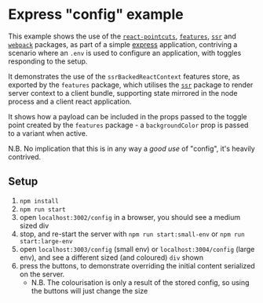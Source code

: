 # Express "config" example

This example shows the use of the [`react-pointcuts`](../../../../../packages/react-pointcuts/docs/README.md), [`features`](../../../../../packages/features/docs/README.md), [`ssr`](../../../../../packages/ssr/docs/README.md) and [`webpack`](../../../../../packages/webpack/docs/README.md) packages, as part of a simple [express](https://expressjs.com/) application, contriving a scenario where an `.env` is used to configure an application, with toggles responding to the setup.

It demonstrates the use of the `ssrBackedReactContext` features store, as exported by the `features` package, which utilises the [`ssr`](../../../../../packages/ssr/docs/README.md) package to render server context to a client bundle, supporting state mirrored in the node process and a client react application.

It shows how a payload can be included in the props passed to the toggle point created by the `features` package - a `backgroundColor` prop is passed to a variant when active.

N.B. No implication that this is in any way a _good use_ of "config", it's heavily contrived.

## Setup

1. `npm install`
2. `npm run start`
3. open `localhost:3002/config` in a browser, you should see a medium sized div
4. stop, and re-start the server with `npm run start:small-env` or `npm run start:large-env`
5. open `localhost:3003/config` (small env) or `localhost:3004/config` (large env), and see a different sized (and coloured) `div` shown
6. press the buttons, to demonstrate overriding the initial content serialized on the server.
   - N.B. The colourisation is only a result of the stored config, so using the buttons will just change the size
